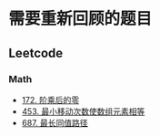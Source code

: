 # 需要重新回顾的题目

## Leetcode

### Math

- [172. 阶乘后的零](https://leetcode-cn.com/problems/factorial-trailing-zeroes)
- [453. 最小移动次数使数组元素相等](https://leetcode-cn.com/problems/minimum-moves-to-equal-array-elements/)
- [687. 最长同值路径](https://leetcode-cn.com/problems/longest-univalue-path/)
